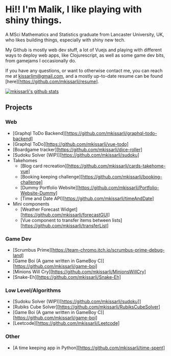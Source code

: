 # Hi!! I'm Malik, I like playing with shiny things.

A MSci Mathematics and Statistics graduate from Lancaster University, UK, who likes building things, especially with shiny new tech.

My Github is mostly web dev stuff, a lot of Vuejs and playing with different ways to deploy web apps, like Clojurescript, as well as some game dev bits, from gamejams I occasionally do.

If you have any questions, or want to otherwise contact me, you can reach me at kissarlim@gmail.com, and a mostly up-to-date resume can be found [here][https://github.com/mkissarli/resume].

[![mkissarli's github stats](https://github-readme-stats.vercel.app/api?username=mkissarli&show_icons=true&theme=cobalt&count_private=true)](https://github.com/anuraghazra/github-readme-stats)

## Projects
### Web
+ [Graphql ToDo Backend][https://github.com/mkissarli/graphql-todo-backend]
+ [Graphql ToDo][https://github.com/mkissarli/vue-todo]
+ [Boardgame tracker][https://github.com/mkissarli/dice-roller]
+ [Sudoku Solver (WIP)][https://github.com/mkissarli/sudoku]
+ Takehomes
  - [Blog card recreation][https://github.com/mkissarli/cards-takehome-vue]
  - [Booking keeping challenge][https://github.com/mkissarli/booking-challenge]
  - [Dummy Portfolio Website][https://github.com/mkissarli/Portfolio-Website-Dummy]
  - [Time and Date API][https://github.com/mkissarli/timeAndDate]
+ Mini components
  - [Weather Forecast Widget][https://github.com/mkissarli/forecastGUI]
  - [Vue component to transfer items between lists][https://github.com/mkissarli/transferList]
### Game Dev
+ [Scrumbus Prime][https://team-chromo.itch.io/scrumbus-prime-debug-land]
+ [Game Boi (A game written in GameBoy C)][https://github.com/mkissarli/game-boi]
+ [Minions Will Cry][https://github.com/mkissarli/MinionsWillCry]
+ [Snake-Eh][https://github.com/mkissarli/Snake-Eh]
### Low Level/Algorithms
+ [Sudoku Solver (WIP)][https://github.com/mkissarli/sudoku]]
+ [Rubiks Cube Solver][https://github.com/mkissarli/RubiksCubeSolver]
+ [Game Boi (A game written in GameBoy C)][https://github.com/mkissarli/game-boi]
+ [Leetcode][https://github.com/mkissarli/Leetcode]
### Other
+ [A time keeping app in Python][https://github.com/mkissarli/time-spent]
<!--[![Top Langs](https://github-readme-stats.vercel.app/api/top-langs/?username=mkissarli&layout=compact)](https://github.com/anuraghazra/github-readme-stats)-->

<!--[![ReadMe Card](https://github-readme-stats.vercel.app/api/pin/?username=anuraghazra&repo=github-readme-stats)](https://github.com/anuraghazra/github-readme-stats)-->

<!--
**Thief3/Thief3** is a ✨ _special_ ✨ repository because its `README.md` (this file) appears on your GitHub profile.

Here are some ideas to get you started:

- 🔭 I’m currently working on ...
- 🌱 I’m currently learning ...
- 👯 I’m looking to collaborate on ...
- 🤔 I’m looking for help with ...
- 💬 Ask me about ...
- 📫 How to reach me: ...
- 😄 Pronouns: ...
- ⚡ Fun fact: ...
-->
